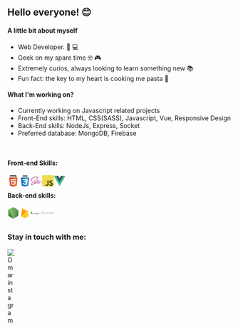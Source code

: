 ## Hello everyone! 😊

#### A little bit about myself
- Web Developer. 👨 💻
- Geek on my spare time 🤓 🎮
- Extremely curios, always looking to learn something new 📚
- Fun fact: the key to my heart is cooking me pasta 🍝


#### What I'm working on?
- Currently working on Javascript related projects
- Front-End skills: HTML, CSS(SASS), Javascript, Vue, Responsive Design
- Back-End skills: NodeJs, Express, Socket
- Preferred database: MongoDB, Firebase

<br/>

#### Front-end Skills:
<img align="left" alt="HTML5" width="26px"             src="https://raw.githubusercontent.com/github/explore/80688e429a7d4ef2fca1e82350fe8e3517d3494d/topics/html/html.png" />
<img align="left" alt="CSS3" width="26px" src="https://raw.githubusercontent.com/github/explore/80688e429a7d4ef2fca1e82350fe8e3517d3494d/topics/css/css.png" />
<img align="left" alt="Sass" width="26px" src="https://raw.githubusercontent.com/github/explore/80688e429a7d4ef2fca1e82350fe8e3517d3494d/topics/sass/sass.png" />
<img align="left" alt="JavaScript" width="26px" src="https://raw.githubusercontent.com/github/explore/80688e429a7d4ef2fca1e82350fe8e3517d3494d/topics/javascript/javascript.png" />
<img align="left" alt="React" width="26px" src="https://raw.githubusercontent.com/github/explore/80688e429a7d4ef2fca1e82350fe8e3517d3494d/topics/vue/vue.png" />
 
<br/>

#### Back-end skills:
<img align="left" alt="Node.js" width="26px" src="https://raw.githubusercontent.com/github/explore/80688e429a7d4ef2fca1e82350fe8e3517d3494d/topics/nodejs/nodejs.png" />
<img align="left" alt="Firebase" width="26px" src="https://raw.githubusercontent.com/github/explore/80688e429a7d4ef2fca1e82350fe8e3517d3494d/topics/firebase/firebase.png" />
<img align="left" alt="MongoDB" width="26px" src="https://raw.githubusercontent.com/github/explore/80688e429a7d4ef2fca1e82350fe8e3517d3494d/topics/mongodb/mongodb.png" />
<img align="left" alt="MongoDB" width="26px" src="https://raw.githubusercontent.com/github/explore/80688e429a7d4ef2fca1e82350fe8e3517d3494d/topics/express/express.png" />

<br/>
<br/>

### Stay in touch with me:
[<img align="left" alt="Omar instagram" width="15px" target="_blank" src="https://cdn.jsdelivr.net/npm/simple-icons@v3/icons/instagram.svg" />][instagram]

<br/>


[instagram]: https://www.instagram.com/__omarbaldi/


